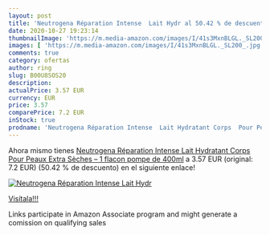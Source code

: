 ```yaml
---
layout: post
title: 'Neutrogena Réparation Intense  Lait Hydr al 50.42 % de descuento'
date: 2020-10-27 19:23:14
thumbnailImage: 'https://m.media-amazon.com/images/I/41s3MxnBLGL._SL200_.jpg'
images: [ 'https://m.media-amazon.com/images/I/41s3MxnBLGL._SL200_.jpg' ]
comments: true
category: ofertas
author: ring
slug: B00U8SOS20
description:
actualPrice: 3.57 EUR
currency: EUR
price: 3.57
comparePrice: 7.2 EUR
inStock: true
prodname: 'Neutrogena Réparation Intense  Lait Hydratant Corps  Pour Peaux Extra Sèches – 1 flacon pompe de 400ml'
---
```


Ahora mismo tienes [Neutrogena Réparation Intense  Lait Hydratant Corps  Pour Peaux Extra Sèches – 1 flacon pompe de 400ml](https://www.amazon.fr/dp/B00U8SOS20/?tag=tolees0d-21) a 3.57 EUR (original: 7.2 EUR) (50.42 %  de descuento) en el siguiente enlace!

[![Neutrogena Réparation Intense  Lait Hydr](https://m.media-amazon.com/images/I/41s3MxnBLGL._SL200_.jpg)](https://www.amazon.fr/dp/B00U8SOS20/?tag=tolees0d-21)

[Visítala!!!](https://www.amazon.fr/dp/B00U8SOS20/?tag=tolees0d-21)

Links participate in Amazon Associate program and might generate a comission on qualifying sales

